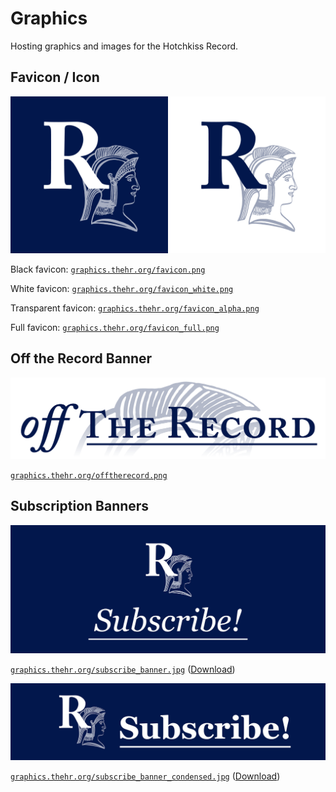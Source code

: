 # Graphics
Hosting graphics and images for the Hotchkiss Record.

## Favicon / Icon
<img src="favicon.png" alt="Navy Background Square Icon" width="50%"/><img src="favicon_white.png" alt="White Background Square Icon" width="50%"/>

Black favicon: [`graphics.thehr.org/favicon.png`](http://graphics.thehr.org/favicon.png)

White favicon: [`graphics.thehr.org/favicon_white.png`](http://graphics.thehr.org/favicon_white.png)

Transparent favicon: [`graphics.thehr.org/favicon_alpha.png`](http://graphics.thehr.org/favicon_alpha.png)

Full favicon: [`graphics.thehr.org/favicon_full.png`](http://graphics.thehr.org/favicon_full.png)

## Off the Record Banner
![Off the Record Banner](offtherecord.png)

[`graphics.thehr.org/offtherecord.png`](http://graphics.thehr.org/offtherecord.png)

## Subscription Banners
![Subscription Banner](subscribe_banner.jpg)

[`graphics.thehr.org/subscribe_banner.jpg`](http://graphics.thehr.org/subscribe_banner.jpg) ([Download](https://github.com/TheHotchkissRecord/Graphics/raw/master/docs/subscribe_banner.jpg))

![Condensed Subscription Banner](subscribe_banner_condensed.jpg)

[`graphics.thehr.org/subscribe_banner_condensed.jpg`](http://graphics.thehr.org/subscribe_banner_condensed.jpg) ([Download](https://github.com/TheHotchkissRecord/Graphics/raw/master/docs/subscribe_banner_condensed.jpg))
